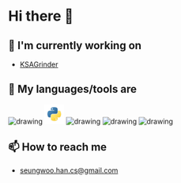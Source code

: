 # Hi there 👋

## 🔭 I'm currently working on
* [KSAGrinder](https://github.com/A-H4NU/KSAGrinder)

## 🌱 My languages/tools are

<p float="left">
  <img src="https://user-images.githubusercontent.com/27879629/154634503-37eccaf8-899d-4d49-8d3f-eb90e667ebc0.png" alt=drawing height="40"/>
  <img src="https://raw.githubusercontent.com/github/explore/80688e429a7d4ef2fca1e82350fe8e3517d3494d/topics/python/python.png" alt=drawing height="40"/>
  <img src="https://github.githubassets.com/images/modules/logos_page/GitHub-Mark.png" alt=drawing height="40"/>
  <img src="https://camo.githubusercontent.com/8d7e6cb87b7ad6097ae3f2c7525397f86873951a498d7007a51879c57d78a82b/68747470733a2f2f75706c6f61642e77696b696d656469612e6f72672f77696b6970656469612f636f6d6d6f6e732f7468756d622f322f32642f56697375616c5f53747564696f5f436f64655f312e31385f69636f6e2e7376672f3132303070782d56697375616c5f53747564696f5f436f64655f312e31385f69636f6e2e7376672e706e67" alt=drawing height="40"/>
  <img src="https://upload.wikimedia.org/wikipedia/commons/thumb/3/3a/Neovim-mark.svg/1200px-Neovim-mark.svg.png" alt=drawing height="40"\>
</p>

## 📫 How to reach me
* seungwoo.han.cs@gmail.com
<!--
**A-H4NU/A-H4NU** is a ✨ _special_ ✨ repository because its `README.md` (this file) appears on your GitHub profile.

Here are some ideas to get you started:

- 🔭 I’m currently working on ...
- 🌱 I’m currently learning ...
- 👯 I’m looking to collaborate on ...
- 🤔 I’m looking for help with ...
- 💬 Ask me about ...
- 📫 How to reach me: ...
- 😄 Pronouns: ...
- ⚡ Fun fact: ...
-->
